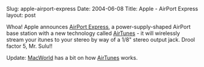 Slug: apple-airport-express
Date: 2004-06-08
Title: Apple - AirPort Express
layout: post

Whoa! Apple announces <a href="http://www.apple.com/airportexpress/">AirPort Express</a>, a power-supply-shaped AirPort base station with a new technology called <a href="http://www.apple.com/airportexpress/airtunes.html">AirTunes</a> - it will wirelessly stream your itunes to your stereo by way of a 1/8&quot; stereo output jack. Drool factor 5, Mr. Sulu!!

Update: <a href="http://www.macworld.com/">MacWorld</a> has a bit on how <a href="http://www.macworld.com/weblogs/editors/archives/000212.php">AirTunes</a> works.

